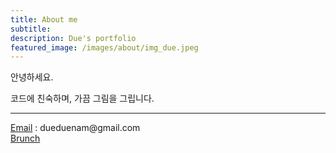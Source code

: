 ```yaml
---
title: About me
subtitle:
description: Due's portfolio
featured_image: /images/about/img_due.jpeg
---
```



안녕하세요.<br>

코드에 친숙하며, 가끔 그림을 그립니다.<br>
<!-- 
삼성전자 모바일 UX 디자이너를 거쳐 스타트업을 창업해,<br>
Jakin corp.에서 <a href="https://www.watchbot.co.kr/" target="_blank">Watchbot</a>이라는 서비스를 만들고 있습니다.
<br>
코드에 친숙하며, 가끔 그림을 그립니다.<br>
(HTML&CSS와 약간의 JS를 다룰줄 압니다. 이 사이트는 Jeklly로 만들어보았습니다.)<br><br>

디지털도구를 익히고 다루길 좋아합니다.<br><br>



<hr>
2016.11 - 2018.11<br>
* Jakin corp. Co-founder & Designer <br>

<hr>
2012.02 - 2016.10<br>
* 삼성전자 UX Designer
<hr>

<br>
## Media
<br>
> <a href="http://www.inews24.com/view/1091159?rrf=nv" target="_blank">삼성전자 C랩 출신 '워치봇'</a><br>
프로그래밍 지식 없어도 간단하게 알고리즘 전략 적용
<hr>
> SparkLabs Demoday <br>
<a href="https://www.youtube-nocookie.com/embed/OCedARFnl2Y?start=87" target="_blank">영상 보기 </a> |
<a href="http://platum.kr/archives/102173" target="_blank"> 기사 보기 </a> -->


<hr>
<a href="mailto:dueduenam@gmail.com" target="_blank">Email</a> : dueduenam@gmail.com<br>
<a href="https://brunch.co.kr/@duenam#articles" target="_blank">Brunch</a><br>
